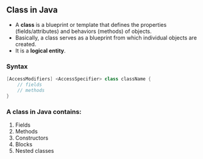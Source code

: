 ## Class in Java

- A **class** is a blueprint or template that defines the properties (fields/attributes) and behaviors (methods) of objects.  
- Basically, a class serves as a blueprint from which individual objects are created.  
- It is a **logical entity**.  

### Syntax
```java
[AccessModifiers] <AccessSpecifier> class className {
    // fields
    // methods
}
```

### A class in Java contains:
1. Fields  
2. Methods  
3. Constructors  
4. Blocks  
5. Nested classes  
